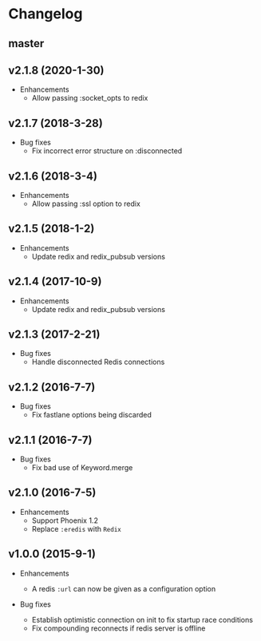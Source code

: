 # Changelog

## master

## v2.1.8 (2020-1-30)

* Enhancements
  * Allow passing :socket_opts to redix

## v2.1.7 (2018-3-28)

* Bug fixes
  * Fix incorrect error structure on :disconnected

## v2.1.6 (2018-3-4)

* Enhancements
  * Allow passing :ssl option to redix

## v2.1.5 (2018-1-2)

* Enhancements
  * Update redix and redix\_pubsub versions

## v2.1.4 (2017-10-9)

* Enhancements
  * Update redix and redix\_pubsub versions

## v2.1.3 (2017-2-21)

* Bug fixes
  * Handle disconnected Redis connections

## v2.1.2 (2016-7-7)

* Bug fixes
  * Fix fastlane options being discarded


## v2.1.1 (2016-7-7)

* Bug fixes
  * Fix bad use of Keyword.merge

## v2.1.0 (2016-7-5)

* Enhancements
  * Support Phoenix 1.2
  * Replace `:eredis` with `Redix`

## v1.0.0 (2015-9-1)

* Enhancements
  * A redis `:url` can now be given as a configuration option

* Bug fixes
  * Establish optimistic connection on init to fix startup race conditions
  * Fix compounding reconnects if redis server is offline
